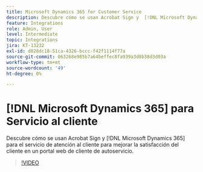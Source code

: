 ```yaml
---
title: Microsoft Dynamics 365 for Customer Service
description: Descubre cómo se usan Acrobat Sign y  [!DNL Microsoft Dynamics 365] for Customer Service para mejorar la satisfacción del cliente en un portal web de cliente de autoservicio
feature: Integrations
role: Admin, User
level: Intermediate
topic: Integrations
jira: KT-13232
exl-id: d028dc18-51ca-4326-bccc-f42f1114f77a
source-git-commit: 063268e985b7a64beffec8fa939a3d8b38d3d03a
workflow-type: tm+mt
source-wordcount: '49'
ht-degree: 0%

---
```


# [!DNL Microsoft Dynamics 365] para Servicio al cliente

Descubre cómo se usan Acrobat Sign y [!DNL Microsoft Dynamics 365] para el servicio de atención al cliente para mejorar la satisfacción del cliente en un portal web de cliente de autoservicio.

>[!VIDEO](https://video.tv.adobe.com/v/3445976?quality=12&learn=on&hidetitle=true&captions=spa)
